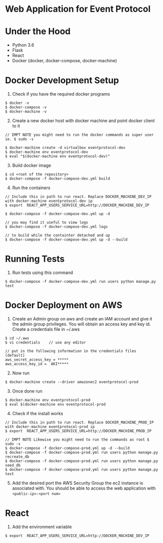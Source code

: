 # Web Application for Event Protocol

# Under the Hood
- Python 3.6
- Flask
- React
- Docker (docker, docker-compose, docker-machine)


# Docker Development Setup
1. Check if you have the required docker programs
```
$ docker -v 
$ docker-compose -v
$ docker-machine -v
```

2. Create a new docker host with docker machine and point docker client to it
```
// IMPT NOTE you might need to run the docker commands as super user ie. $ sudo -s

$ docker-machine create -d virtualbox eventprotocol-dev
$ docker-machine env eventprotocol-dev
$ eval "$(docker-machine env eventprotocol-dev)"
```

3. Build docker image
```
$ cd <root of the repository>
$ docker-compose -f docker-compose-dev.yml build
```

4. Run the containers
```
// Include this in path to run react. Replace DOCKER_MACHINE_DEV_IP with docker-machine eventprotocol-dev ip
$ export  REACT_APP_USERS_SERVICE_URL=http://DOCKER_MACHINE_DEV_IP

$ docker-compose -f docker-compose-dev.yml up -d

// you may find it useful to view logs
$ docker-compose -f docker-compose-dev.yml logs

// to build while the containter detached and up
$ docker-compose -f docker-compose-dev.yml up -d --build
```

# Running Tests
1. Run tests using this command
```
$ docker-compose -f docker-compose-dev.yml run users python manage.py test
```


# Docker Deployment on AWS
1. Create an Admin group on aws and create an IAM account and give it the admin group privileges. You will obtain an access key and key id. Create a credentials file in ~/.aws
```
$ cd ~/.aws
$ vi credentials    // use any editor 

// put in the following information in the credentials files
[default]
aws_secret_access_key = *****
aws_access_key_id =  AKI*****

```

2. Now run
```
$ docker-machine create --driver amazonec2 eventprotocol-prod
```

3. Once done run
```
$ docker-machine env eventprotocol-prod
$ eval $(docker-machine env eventprotocol-prod
```

4. Check if the install works
```
// Include this in path to run react. Replace DOCKER_MACHINE_PROD_IP with docker-machine eventprotocol-prod ip
$ export  REACT_APP_USERS_SERVICE_URL=http://DOCKER_MACHINE_PROD_IP

// IMPT NOTE Likewise you might need to run the commands as root $ sudo -s
$ docker-compose -f docker-compose-prod.yml up -d --build
$ docker-compose -f docker-compose-prod.yml run users python manage.py recreate_db
$ docker-compose -f docker-compose-prod.yml run users python manage.py seed_db
$ docker-compose -f docker-compose-prod.yml run users python manage.py test
```

5. Add the desired port the AWS Security Group the ec2 instance is associated with. You should be able to access the web application with `<public-ip>:<port num>`


# React
1. Add the environment variable
```
$ export  REACT_APP_USERS_SERVICE_URL=http://DOCKER_MACHINE_DEV_IP
```
